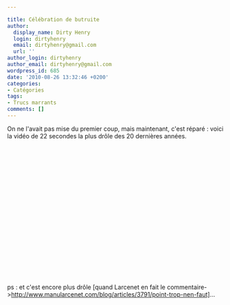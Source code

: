 ```yaml
---

title: Célébration de butruite
author:
  display_name: Dirty Henry
  login: dirtyhenry
  email: dirtyhenry@gmail.com
  url: ''
author_login: dirtyhenry
author_email: dirtyhenry@gmail.com
wordpress_id: 685
date: '2010-08-26 13:32:46 +0200'
categories:
- Catégories
tags:
- Trucs marrants
comments: []
---
```

On ne l'avait pas mise du premier coup, mais maintenant, c'est réparé : voici la vidéo de 22 secondes la plus drôle des 20 dernières années.

<object width="500" height="306"><param name="movie" value="http://www.youtube.com/v/IZHyUaJy_RI?fs=1&amp;hl=fr_FR"></param><param name="allowFullScreen" value="true"></param><param name="allowscriptaccess" value="always"></param><embed src="http://www.youtube.com/v/IZHyUaJy_RI?fs=1&amp;hl=fr_FR" type="application/x-shockwave-flash" allowscriptaccess="always" allowfullscreen="true" width="500" height="306"></embed></object>

ps : et c'est encore plus drôle [quand Larcenet en fait le commentaire->http://www.manularcenet.com/blog/articles/3791/point-trop-nen-faut]...
